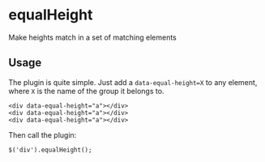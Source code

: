 equalHeight
===========

 Make heights match in a set of matching elements
 
## Usage
 
The plugin is quite simple. Just add a `data-equal-height=X` to any element, where `X` is the name of the group it belongs to. 

    <div data-equal-height="a"></div>
    <div data-equal-height="a"></div>
    <div data-equal-height="a"></div>

Then call the plugin:

    $('div').equalHeight();


 
 

